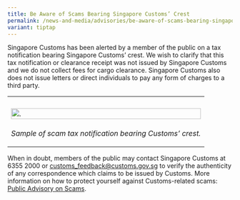 ```yaml
---
title: Be Aware of Scams Bearing Singapore Customs’ Crest
permalink: /news-and-media/advisories/be-aware-of-scams-bearing-singapore-customs-crest/
variant: tiptap
---
```

<p>Singapore Customs has been alerted by a member of the public on a tax
notification bearing Singapore Customs’ crest. We wish to clarify that
this tax notification or clearance receipt was not issued by Singapore
Customs and we do not collect fees for cargo clearance. Singapore Customs
also does not issue letters or direct individuals to pay any form of charges
to a third party.</p>
<table>
<tbody>
<tr>
<th rowspan="1" colspan="1">
<p></p>
</th>
</tr>
<tr>
<td rowspan="1" colspan="1">
<div class="isomer-image-wrapper">
<img style="width: 100%" height="auto" width="100%" alt="." src="/images/advisory/scams-bearing-customs-crest.jpg">
</div>
</td>
</tr>
<tr>
<td rowspan="1" colspan="1">
<p><em>Sample of scam tax notification bearing Customs’ crest.</em>
</p>
</td>
</tr>
</tbody>
</table>
<p>When in doubt, members of the public may contact Singapore Customs at
6355 2000 or <a href="mailto:customs_feedback@customs.gov.sg" rel="noopener noreferrer nofollow" target="_blank">customs_feedback@customs.gov.sg</a> to
verify the authenticity of any correspondence which claims to be issued
by Customs. More information on how to protect yourself against Customs-related
scams: <a href="https://www.customs.gov.sg/news-and-media/advisories/public-advisory-on-scams/" rel="noopener noreferrer nofollow" target="_blank">Public Advisory on Scams</a>.</p>